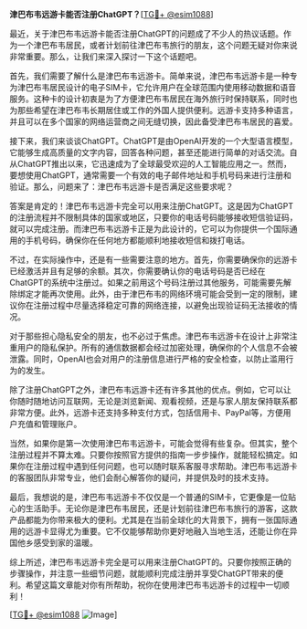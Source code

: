 **津巴布韦远游卡能否注册ChatGPT？**[[TG💪+ @esim1088](https://t.me/s/esim1088)]

最近，关于津巴布韦远游卡能否注册ChatGPT的问题成了不少人的热议话题。作为一个津巴布韦居民，或者计划前往津巴布韦旅行的朋友，这个问题无疑对你来说非常重要。那么，让我们来深入探讨一下这个话题吧。

首先，我们需要了解什么是津巴布韦远游卡。简单来说，津巴布韦远游卡是一种专为津巴布韦居民设计的电子SIM卡，它允许用户在全球范围内使用移动数据和语音服务。这种卡的设计初衷是为了方便津巴布韦居民在海外旅行时保持联系，同时也为那些希望在津巴布韦长期居住或工作的外国人提供便利。远游卡支持多种语言，并且可以在多个国家的网络运营商之间无缝切换，因此备受津巴布韦居民的喜爱。

接下来，我们来谈谈ChatGPT。ChatGPT是由OpenAI开发的一个大型语言模型，它能够生成高质量的文字内容，回答各种问题，甚至还能进行简单的对话交流。自从ChatGPT推出以来，它迅速成为了全球最受欢迎的人工智能应用之一。然而，要想使用ChatGPT，通常需要一个有效的电子邮件地址和手机号码来进行注册和验证。那么，问题来了：津巴布韦远游卡是否满足这些要求呢？

答案是肯定的！津巴布韦远游卡完全可以用来注册ChatGPT。这是因为ChatGPT的注册流程并不限制具体的国家或地区，只要你的电话号码能够接收短信验证码，就可以完成注册。而津巴布韦远游卡正是为此设计的，它可以为你提供一个国际通用的手机号码，确保你在任何地方都能顺利地接收短信和拨打电话。

不过，在实际操作中，还是有一些需要注意的地方。首先，你需要确保你的远游卡已经激活并且有足够的余额。其次，你需要确认你的电话号码是否已经在ChatGPT的系统中注册过。如果之前用这个号码注册过其他服务，可能需要先解除绑定才能再次使用。此外，由于津巴布韦的网络环境可能会受到一定的限制，建议你在注册过程中尽量选择稳定可靠的网络连接，以避免出现验证码无法接收的情况。

对于那些担心隐私安全的朋友，也不必过于焦虑。津巴布韦远游卡在设计上非常注重用户的隐私保护。所有的通信数据都会经过加密处理，确保你的个人信息不会被泄露。同时，OpenAI也会对用户的注册信息进行严格的安全检查，以防止滥用行为的发生。

除了注册ChatGPT之外，津巴布韦远游卡还有许多其他的优点。例如，它可以让你随时随地访问互联网，无论是浏览新闻、观看视频，还是与家人朋友保持联系都非常方便。此外，远游卡还支持多种支付方式，包括信用卡、PayPal等，方便用户充值和管理账户。

当然，如果你是第一次使用津巴布韦远游卡，可能会觉得有些复杂。但其实，整个注册过程并不算太难。只要你按照官方提供的指南一步步操作，就能轻松搞定。如果你在注册过程中遇到任何问题，也可以随时联系客服寻求帮助。津巴布韦远游卡的客服团队非常专业，他们会耐心解答你的疑问，并提供及时的技术支持。

最后，我想说的是，津巴布韦远游卡不仅仅是一个普通的SIM卡，它更像是一位贴心的生活助手。无论你是津巴布韦居民，还是计划前往津巴布韦旅行的游客，这款产品都能为你带来极大的便利。尤其是在当前全球化的大背景下，拥有一张国际通用的远游卡显得尤为重要。它不仅能够帮助你更好地融入当地生活，还能让你在异国他乡感受到家的温暖。

综上所述，津巴布韦远游卡完全是可以用来注册ChatGPT的。只要你按照正确的步骤操作，并注意一些细节问题，就能顺利完成注册并享受ChatGPT带来的便利。希望这篇文章能对你有所帮助，祝你在使用津巴布韦远游卡的过程中一切顺利！

[[TG💪+ @esim1088](https://t.me/s/esim1088) ![Image](https://i.postimg.cc/4NQfJmqS/Snipaste-2025-05-13-00-14-12.png)]